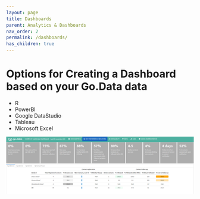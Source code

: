 ```yaml
---
layout: page
title: Dashboards
parent: Analytics & Dashboards
nav_order: 2
permalink: /dashboards/
has_children: true
---
```


# Options for Creating a Dashboard based on your Go.Data data
- R
- PowerBI
- Google DataStudio
- Tableau
- Microsoft Excel

![report_screenshot](./assets/report_screenshot.png)

